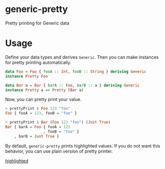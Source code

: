 # generic-pretty

Pretty printing for Generic data

# Usage

Define your data types and derives `Generic`.
Then you can make instances for pretty printing automatically.

```hs
data Foo = Foo { fooA :: Int, fooB :: String } deriving Generic
instance Pretty Foo

data Bar a = Bar { barA :: Foo, barB :: a } deriving Generic
instance Pretty a => Pretty (Bar a)
```

Now, you can pretty print your value.

```hs
> prettyPrint $ Foo 123 "foo"
Foo { fooA = 123, fooB = "foo" }

> prettyPrint $ Bar (Foo 123 "foo") (Just True)
Bar { barA = Foo { fooA = 123
                 , fooB = "foo" }
    , barB = Just True }
```

By default, `generic-pretty` prints highlighted values.
If you do not want this behavior, you can use plain version of pretty printer.

[highlighted](https://raw.githubusercontent.com/tanakh/generic-pretty/master/img/terminal.png)
